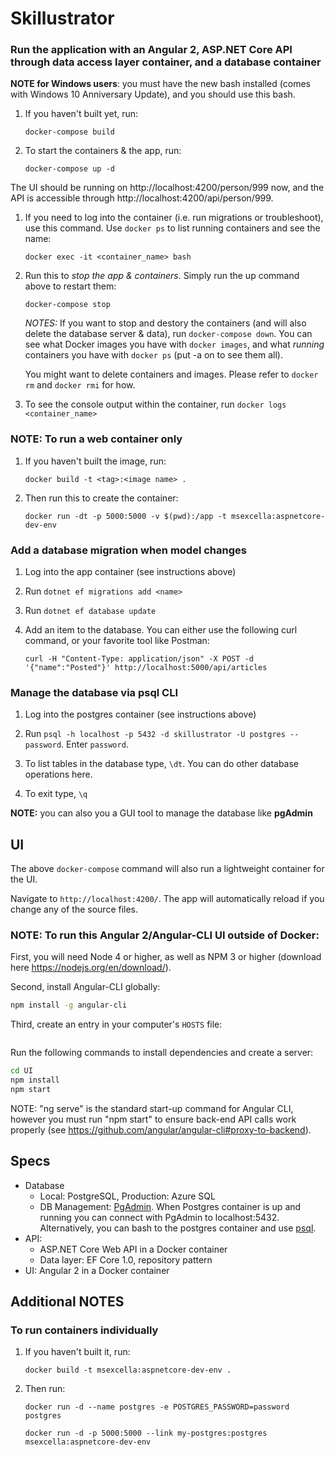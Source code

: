 # Skillustrator

### Run the application with an Angular 2, ASP.NET Core API through data access layer container, and a database container

**NOTE for Windows users**: you must have the new bash installed (comes with Windows 10 Anniversary Update), and you should use this bash. 

1. If you haven't built yet, run: 

    `docker-compose build`

1. To start the containers & the app, run: 

    `docker-compose up -d`

The UI should be running on http://localhost:4200/person/999 now, and the API is accessible through http://localhost:4200/api/person/999.

1. If you need to log into the container (i.e. run migrations or troubleshoot), use this command. Use `docker ps` to list running containers and see the name:

    `docker exec -it <container_name> bash`

1. Run this to *stop the app & containers*. Simply run the up command above to restart them:

    `docker-compose stop`

    *NOTES:* 
    If you want to stop and destory the containers (and will also delete the database server & data), run `docker-compose down`. You can see what Docker images you have with `docker images`, and what *running* containers you have with `docker ps` (put -a on to see them all). 
    
    You might want to delete containers and images. Please refer to `docker rm` and `docker rmi` for how.

1. To see the console output within the container, run `docker logs <container_name>`

### NOTE: To run a web container only

1. If you haven't built the image, run:

    `docker build -t <tag>:<image name> . `

1. Then run this to create the container: 

    `docker run -dt -p 5000:5000 -v $(pwd):/app -t msexcella:aspnetcore-dev-env`

### Add a database migration when model changes 

1. Log into the app container (see instructions above)

1. Run `dotnet ef migrations add <name>`

1. Run `dotnet ef database update`

1. Add an item to the database. You can either use the following curl command, or your favorite tool like Postman:

    `
    curl -H "Content-Type: application/json" -X POST -d '{"name":"Posted"}' http://localhost:5000/api/articles
    `

### Manage the database via psql CLI

1. Log into the postgres container (see instructions above)

1. Run `psql -h localhost -p 5432 -d skillustrator -U postgres --password`. Enter `password`.

1. To list tables in the database type, `\dt`. You can do other database operations here. 

1. To exit type, `\q`

**NOTE:** you can also you a GUI tool to manage the database like **pgAdmin**

## UI

The above `docker-compose` command will also run a lightweight container for the UI.

Navigate to `http://localhost:4200/`. The app will automatically reload if you change any of the source files.

### NOTE: To run this Angular 2/Angular-CLI UI outside of Docker:

First, you will need Node 4 or higher, as well as NPM 3 or higher (download here https://nodejs.org/en/download/).

Second, install Angular-CLI globally:
```bash
npm install -g angular-cli
```

Third, create an entry in your computer's `HOSTS` file:
```api   127.0.0.1
```

Run the following commands to install dependencies and create a server:

```bash
cd UI
npm install
npm start
```

NOTE: "ng serve" is the standard start-up command for Angular CLI, however you must run "npm start" to ensure back-end API calls work properly (see https://github.com/angular/angular-cli#proxy-to-backend).


## Specs

- Database
    - Local: PostgreSQL, Production: Azure SQL
    - DB Management: [PgAdmin](https://www.pgadmin.org/). When Postgres container is up and running you can connect with PgAdmin to localhost:5432. Alternatively, you can bash to the postgres container and use [psql](https://www.postgresql.org/docs/9.2/static/app-psql.html).
- API: 
    - ASP.NET Core Web API in a Docker container
    - Data layer: EF Core 1.0, repository pattern
- UI: Angular 2 in a Docker container

## Additional NOTES

### To run containers individually 

1. If you haven't built it, run:

    `docker build -t msexcella:aspnetcore-dev-env . `

1. Then run: 

    ```
    docker run -d --name postgres -e POSTGRES_PASSWORD=password postgres

    docker run -d -p 5000:5000 --link my-postgres:postgres msexcella:aspnetcore-dev-env 
    ```
